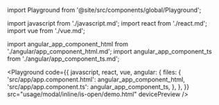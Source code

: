 import Playground from '@site/src/components/global/Playground';

import javascript from './javascript.md';
import react from './react.md';
import vue from './vue.md';

import angular_app_component_html from './angular/app_component_html.md';
import angular_app_component_ts from './angular/app_component_ts.md';

<Playground
  code={{
    javascript,
    react,
    vue,
    angular: {
      files: {
        'src/app/app.component.html': angular_app_component_html,
        'src/app/app.component.ts': angular_app_component_ts,
      },
    },
  }}
  src="usage/modal/inline/is-open/demo.html"
  devicePreview
/>
